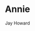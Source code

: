---
layout: video
title: Annie
client: Hewlett-Packard
author: Jay Howard
video_source: HP_TV_Annie__1920x1080.mov
credits:
  - Simon McQuoid, Director
  - Jay Howard, Producer
---